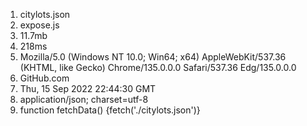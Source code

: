 1. citylots.json
2. expose.js
3. 11.7mb
4. 218ms
5. Mozilla/5.0 (Windows NT 10.0; Win64; x64) AppleWebKit/537.36 (KHTML, like Gecko) Chrome/135.0.0.0 Safari/537.36 Edg/135.0.0.0
6. GitHub.com
7. Thu, 15 Sep 2022 22:44:30 GMT
8. application/json; charset=utf-8
9. function fetchData() {fetch('./citylots.json')}

